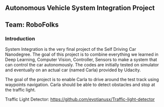## Autonomous Vehicle System Integration Project
## Team: RoboFolks

### Introduction
System Integration is the very final project of the Self Driving Car Nanodegree. The goal of this project is to combine everything we learned in Deep Learning, Computer Vision, Controller, Sensors to make a system that can control the car autonomously. The codes are initially tested on simulator and eventually on an actual car (named Carla) provided by Udacity.

The goal of the project is to enable Carla to drive around the test track using waypoints navigation. Carla should be able to detect obstacles and stop at the traffic light.

Traffic Light Detector: https://github.com/evotianusx/Traffic-light-detector
